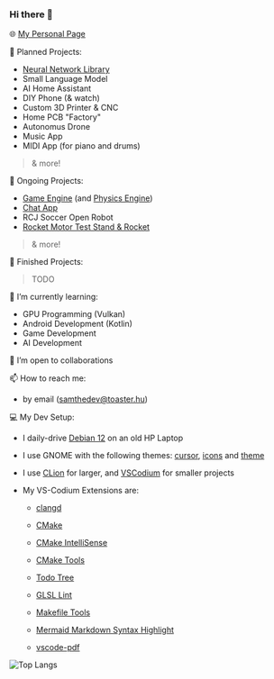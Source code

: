 ### Hi there 👋

🌐 [My Personal Page](https://samthedev.toaster.hu)

📝 Planned Projects:
- [Neural Network Library](https://github.com/samthedev32/Neural-Networks)
- Small Language Model
- AI Home Assistant
- DIY Phone (& watch)
- Custom 3D Printer & CNC
- Home PCB "Factory"
- Autonomus Drone
- Music App
- MIDI App (for piano and drums)
> & more!

🔭 Ongoing Projects:
- [Game Engine](https://github.com/samthedev32/Graphite) (and [Physics Engine](https://github.com/samthedev32/Carbon))
- [Chat App](https://github.com/samthedev32/Rooms)
- RCJ Soccer Open Robot
- [Rocket Motor Test Stand & Rocket](https://agac.toaster.hu)
> & more!

🏁 Finished Projects:
> TODO

🌱 I’m currently learning:
- GPU Programming (Vulkan)
- Android Development (Kotlin)
- Game Development
- AI Development

👯 I’m open to collaborations 

📫 How to reach me:
- by email (samthedev@toaster.hu)

💻 My Dev Setup:
- I daily-drive [Debian 12](https://www.debian.org) on an old HP Laptop
- I use GNOME with the following themes: [cursor](https://www.gnome-look.org/p/1638261), [icons](https://www.gnome-look.org/p/1305251/) and [theme](https://www.gnome-look.org/p/1253385/)

- I use [CLion](https://www.jetbrains.com/clion/) for larger, and [VSCodium](https://vscodium.com/) for smaller projects
- My VS-Codium Extensions are:
  - [clangd](https://open-vsx.org/extension/llvm-vs-code-extensions/vscode-clangd)
  - [CMake](https://open-vsx.org/extension/twxs/cmake)
  - [CMake IntelliSense](https://open-vsx.org/extension/KylinIdeTeam/cmake-intellisence)
  - [CMake Tools](https://open-vsx.org/extension/ms-vscode/cmake-tools)
  - [Todo Tree](https://open-vsx.org/vscode/item?itemName=Gruntfuggly.todo-tree)
  - [GLSL Lint](https://open-vsx.org/extension/dtoplak/vscode-glsllint)
  - [Makefile Tools](https://open-vsx.org/extension/ms-vscode/makefile-tools)
  - [Mermaid Markdown Syntax Highlight](https://open-vsx.org/extension/bpruitt-goddard/mermaid-markdown-syntax-highlighting)

  - [vscode-pdf](https://open-vsx.org/extension/tomoki1207/pdf)

<!-- ![Github Stats](https://github-readme-stats.vercel.app/api?username=samthedev32&count_private=true&hide=issues) -->

![Top Langs](https://github-readme-stats.vercel.app/api/top-langs/?username=samthedev32&layout=compact)
